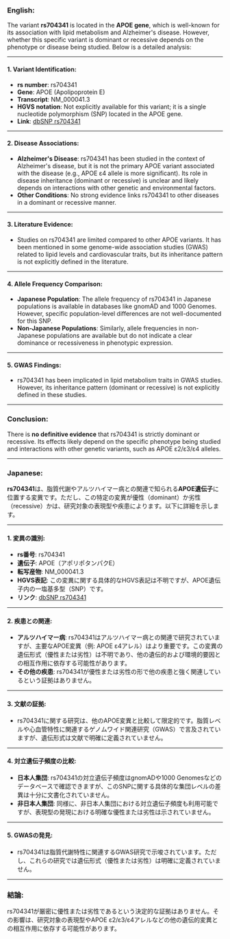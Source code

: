 ### English:
The variant **rs704341** is located in the **APOE gene**, which is well-known for its association with lipid metabolism and Alzheimer's disease. However, whether this specific variant is dominant or recessive depends on the phenotype or disease being studied. Below is a detailed analysis:

---

#### 1. **Variant Identification**:
- **rs number**: rs704341
- **Gene**: APOE (Apolipoprotein E)
- **Transcript**: NM_000041.3
- **HGVS notation**: Not explicitly available for this variant; it is a single nucleotide polymorphism (SNP) located in the APOE gene.
- **Link**: [dbSNP rs704341](https://www.ncbi.nlm.nih.gov/snp/rs704341)

---

#### 2. **Disease Associations**:
- **Alzheimer's Disease**: rs704341 has been studied in the context of Alzheimer's disease, but it is not the primary APOE variant associated with the disease (e.g., APOE ε4 allele is more significant). Its role in disease inheritance (dominant or recessive) is unclear and likely depends on interactions with other genetic and environmental factors.
- **Other Conditions**: No strong evidence links rs704341 to other diseases in a dominant or recessive manner.

---

#### 3. **Literature Evidence**:
- Studies on rs704341 are limited compared to other APOE variants. It has been mentioned in some genome-wide association studies (GWAS) related to lipid levels and cardiovascular traits, but its inheritance pattern is not explicitly defined in the literature.

---

#### 4. **Allele Frequency Comparison**:
- **Japanese Population**: The allele frequency of rs704341 in Japanese populations is available in databases like gnomAD and 1000 Genomes. However, specific population-level differences are not well-documented for this SNP.
- **Non-Japanese Populations**: Similarly, allele frequencies in non-Japanese populations are available but do not indicate a clear dominance or recessiveness in phenotypic expression.

---

#### 5. **GWAS Findings**:
- rs704341 has been implicated in lipid metabolism traits in GWAS studies. However, its inheritance pattern (dominant or recessive) is not explicitly defined in these studies.

---

### Conclusion:
There is **no definitive evidence** that rs704341 is strictly dominant or recessive. Its effects likely depend on the specific phenotype being studied and interactions with other genetic variants, such as APOE ε2/ε3/ε4 alleles.

---

### Japanese:
**rs704341**は、脂質代謝やアルツハイマー病との関連で知られる**APOE遺伝子**に位置する変異です。ただし、この特定の変異が優性（dominant）か劣性（recessive）かは、研究対象の表現型や疾患によります。以下に詳細を示します。

---

#### 1. **変異の識別**:
- **rs番号**: rs704341
- **遺伝子**: APOE（アポリポタンパクE）
- **転写産物**: NM_000041.3
- **HGVS表記**: この変異に関する具体的なHGVS表記は不明ですが、APOE遺伝子内の一塩基多型（SNP）です。
- **リンク**: [dbSNP rs704341](https://www.ncbi.nlm.nih.gov/snp/rs704341)

---

#### 2. **疾患との関連**:
- **アルツハイマー病**: rs704341はアルツハイマー病との関連で研究されていますが、主要なAPOE変異（例: APOE ε4アレル）はより重要です。この変異の遺伝形式（優性または劣性）は不明であり、他の遺伝的および環境的要因との相互作用に依存する可能性があります。
- **その他の疾患**: rs704341が優性または劣性の形で他の疾患と強く関連しているという証拠はありません。

---

#### 3. **文献の証拠**:
- rs704341に関する研究は、他のAPOE変異と比較して限定的です。脂質レベルや心血管特性に関連するゲノムワイド関連研究（GWAS）で言及されていますが、遺伝形式は文献で明確に定義されていません。

---

#### 4. **対立遺伝子頻度の比較**:
- **日本人集団**: rs704341の対立遺伝子頻度はgnomADや1000 Genomesなどのデータベースで確認できますが、このSNPに関する具体的な集団レベルの差異は十分に文書化されていません。
- **非日本人集団**: 同様に、非日本人集団における対立遺伝子頻度も利用可能ですが、表現型の発現における明確な優性または劣性は示されていません。

---

#### 5. **GWASの発見**:
- rs704341は脂質代謝特性に関連するGWAS研究で示唆されています。ただし、これらの研究では遺伝形式（優性または劣性）は明確に定義されていません。

---

### 結論:
rs704341が厳密に優性または劣性であるという決定的な証拠はありません。その影響は、研究対象の表現型やAPOE ε2/ε3/ε4アレルなどの他の遺伝的変異との相互作用に依存する可能性があります。

